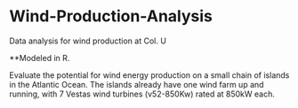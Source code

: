 # Wind-Production-Analysis
Data analysis for wind production at Col. U

**Modeled in R.

Evaluate the potential for wind energy production on a small chain of islands in the Atlantic Ocean. The islands already have one wind farm up and running, with 7 Vestas wind turbines (v52-850Kw) rated at 850kW each. 
